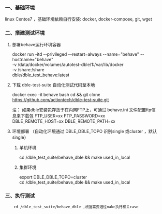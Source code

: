 ### 一、基础环境

linux Centos7 ，基础环境依赖自行安装: docker, docker-compose, git, wget

### 二、搭建测试环境

1. 部署behave运行环境容器


    docker run -itd --privileged --restart=always --name="behave" --hostname="behave" \
    -v /data/docker/volumes/autotest-dble/1:/var/lib/docker \
    -v /share:/share \
    dble/dble_test_behave:latest

2. 下载 dble-test-suite 自动化测试代码至本地
    

    docker exec -it behave bash
    cd && git clone https://github.com/actiontech/dble-test-suite.git
    
    注： 如果dble安装包存放于在内网FTP上，可通过 behave.ini 文件配置ftp信息来下载包
    FTP_USER=xx
    FTP_PASSWORD=xx
    DBLE_REMOTE_HOST=xx
    DBLE_REMOTE_PATH=xx

3. 环境部署 （自动化环境通过 DBLE_DBLE_TOPO 识别single 或cluster ，默认single）
   1. 单机环境
     
      cd /dble_test_suite/behave_dble && make used_in_local
   2. 集群环境
       
       export DBLE_DBLE_TOPO=cluster\
       cd /dble_test_suite/behave_dble && make used_in_local

### 三、执行测试

        cd /dble_test_suite/behave_dble ,根据需要通过make执行相关case



